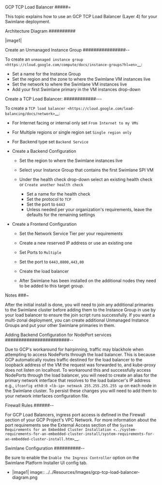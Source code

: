 GCP TCP Load Balancer
#####=

This topic explains how to use an GCP TCP Load Balancer (Layer 4) for
your Swimlane deployment.

Architecture Diagram
##########

|image1|

Create an Unmanaged Instance Group
################--

To create an `unmanaged instance
group <https://cloud.google.com/compute/docs/instance-groups?hl=en>`__:

-  Set a name for the Instance Group
-  Set the region and the zone to where the Swimlane VM instances live
-  Set the network to where the Swimlane VM instances live
-  Add your first Swimlane primary in the VM instances drop-down

Create a TCP Load Balancer:
############---

To create a `TCP load
balancer <https://cloud.google.com/load-balancing/docs/network>`__:

-  For Internet facing or internal only set `From Internet to my VMs`

-  For Multiple regions or single region set `Single region only`

-  For Backend type set `Backend Service`

-  Create a Backend Configuration

   -  Set the region to where the Swimlane instances live
   -  Select your Instance Group that contains the first Swimlane SPI VM
   -  Under the health check drop-down select an existing health check
      or `Create another health check`

      -  Set a name for the health check
      -  Set the protocol to `TCP`
      -  Set the port to `6443`
      -  Unless needed per your organization's requirements, leave the
         defaults for the remaining settings

-  Create a Frontend Configuration

   -  Set the Network Service Tier per your requirements

   -  Create a new reserved IP address or use an existing one

   -  Set Ports to `Multiple`

   -  Set the port to `6443,8800,443,80`

   -  Create the load balancer

   -  After Swimlane has been installed on the additional nodes they
      need to be added to this target group.

Notes
###~

After the initial install is done, you will need to join any additional
primaries to the Swimlane cluster before adding them to the Instance
Group in use by your load balancer to ensure the join script runs
successfully. If you want a multi-zonal deployment, you can create
additional Unmanaged Instance Groups and put your other Swimlane
primaries in them.

Adding Backend Configuration for NodePort services
########################--

Due to GCP's workaround for hairpinning, traffic may blackhole when
attempting to access NodePorts through the load balancer. This is
because GCP automatically routes traffic destined for the load balancer
to the loopback address of the VM the request was forwarded to, and
kube-proxy does not listen on localhost. To workaround this and
successfully access NodePorts through the load balancer, you will need
to create an alias for the primary network interface that resolves to
the load balancer's IP address e.g.,
`ifconfig eth0:0 <lb-ip> netmask 255.255.255.255 up` on each node in
the Swimlane cluster. To persist these changes you will need to add them
to your network interfaces configuration file.

Firewall Rules
######--

For GCP Load Balancers, ingress port access is defined in the Firewall
section of your GCP Project's VPC Network. For more information about
the port requirements see the External Access section of the `System
Requirements for an Embedded Cluster
Installation <../system-requirements-for-an-embedded-cluster-install/system-requirements-for-an-embedded-cluster-install.htm>`__.

Swimlane Configuration
##########--

Be sure to enable the `Enable the Ingress Controller` option on the
Swimlane Platform Installer UI config tab.

- |image1| image:: ../../Resources/Images/gcp-tcp-load-balancer-diagram.png
